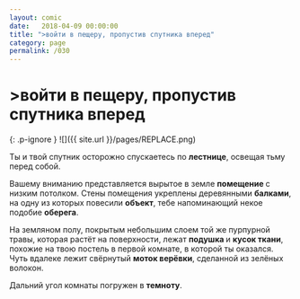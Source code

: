 ```yaml
---
layout: comic
date:   2018-04-09 00:00:00 
title: ">войти в пещеру, пропустив спутника вперед"
category: page
permalink: /030
---
```

# >войти в пещеру, пропустив спутника вперед

{: .p-ignore }
![]({{ site.url }}/pages/REPLACE.png)

Ты и твой спутник осторожно спускаетесь по <strong>лестнице</strong>, освещая тьму перед собой.

Вашему вниманию представляется вырытое в земле <strong>помещение </strong>с низким потолком. Стены помещения укреплены деревянными <strong>балками</strong>, на одну из которых повесили <strong>объект</strong>, тебе напоминающий некое подобие <strong>оберега</strong>.

На земляном полу, покрытым небольшим слоем той же пурпурной травы, которая растёт на поверхности, лежат <strong>подушка </strong>и <strong>кусок ткани</strong>, похожие на твою постель в первой комнате, в которой ты оказался. Чуть вдалеке лежит свёрнутый <strong>моток верёвки</strong>, сделанной из зелёных волокон.

Дальний угол комнаты погружен в <strong>темноту</strong>.
